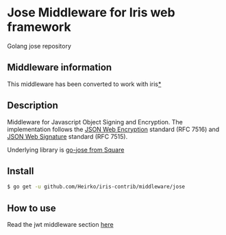 # Jose Middleware for Iris web framework

Golang jose repository

## Middleware information

This middleware has been converted to work with iris[*](https://github.com/kataras/iris)


## Description

Middleware for Javascript Object Signing and Encryption.
The implementation follows the
[JSON Web Encryption](http://dx.doi.org/10.17487/RFC7516)
standard (RFC 7516) and
[JSON Web Signature](http://dx.doi.org/10.17487/RFC7515)
standard (RFC 7515).

Underlying library is [go-jose from Square](https://github.com/square/go-jose)


## Install

```sh
$ go get -u github.com/Heirko/iris-contrib/middleware/jose
```

## How to use

Read the jwt middleware section [here](https://kataras.gitbooks.io/iris/content/jwt.html)

